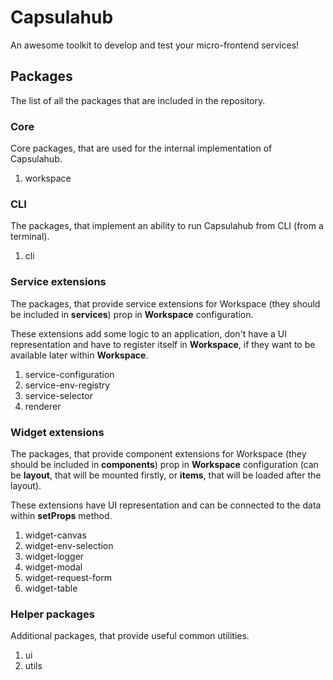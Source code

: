# Capsulahub

An awesome toolkit to develop and test your micro-frontend services!

## Packages

The list of all the packages that are included in the repository.

### Core

Core packages, that are used for the internal implementation of Capsulahub.

1) workspace

### CLI

The packages, that implement an ability to run Capsulahub from CLI (from a terminal).

1) cli

### Service extensions

The packages, that provide service extensions for Workspace (they should be included in **services**) prop in **Workspace** configuration.

These extensions add some logic to an application, don't have a UI representation and have to register itself in **Workspace**, if they want to be available later within **Workspace**.

1) service-configuration
2) service-env-registry
3) service-selector
4) renderer

### Widget extensions

The packages, that provide component extensions for Workspace (they should be included in **components**) prop in **Workspace** configuration (can be **layout**, that will be mounted firstly, or **items**, that will be loaded after the layout).

These extensions have UI representation and can be connected to the data within **setProps** method.

1) widget-canvas
2) widget-env-selection
3) widget-logger
4) widget-modal
5) widget-request-form
6) widget-table

### Helper packages

Additional packages, that provide useful common utilities.

1) ui
2) utils


